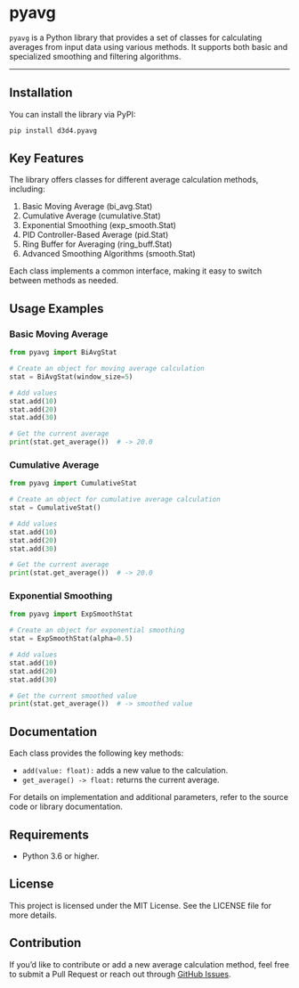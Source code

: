 # pyavg

`pyavg` is a Python library that provides a set of classes for calculating averages from input data using various methods. It supports both basic and specialized smoothing and filtering algorithms.

---

## Installation

You can install the library via PyPI:

```bash
pip install d3d4.pyavg
```

## Key Features

The library offers classes for different average calculation methods, including:

1. Basic Moving Average (bi_avg.Stat)
2. Cumulative Average (cumulative.Stat)
3. Exponential Smoothing (exp_smooth.Stat)
4. PID Controller-Based Average (pid.Stat)
5. Ring Buffer for Averaging (ring_buff.Stat)
6. Advanced Smoothing Algorithms (smooth.Stat)

Each class implements a common interface, making it easy to switch between methods as needed.

## Usage Examples

### Basic Moving Average

```python
from pyavg import BiAvgStat

# Create an object for moving average calculation
stat = BiAvgStat(window_size=5)

# Add values
stat.add(10)
stat.add(20)
stat.add(30)

# Get the current average
print(stat.get_average())  # -> 20.0
```

### Cumulative Average

```python
from pyavg import CumulativeStat

# Create an object for cumulative average calculation
stat = CumulativeStat()

# Add values
stat.add(10)
stat.add(20)
stat.add(30)

# Get the current average
print(stat.get_average())  # -> 20.0
```

### Exponential Smoothing

```python
from pyavg import ExpSmoothStat

# Create an object for exponential smoothing
stat = ExpSmoothStat(alpha=0.5)

# Add values
stat.add(10)
stat.add(20)
stat.add(30)

# Get the current smoothed value
print(stat.get_average())  # -> smoothed value
```

## Documentation

Each class provides the following key methods:

- `add(value: float):` adds a new value to the calculation.
- `get_average() -> float:` returns the current average.

For details on implementation and additional parameters, refer to the source code or library documentation.

## Requirements

- Python 3.6 or higher.

## License

This project is licensed under the MIT License. See the LICENSE file for more details.

## Contribution

If you’d like to contribute or add a new average calculation method, feel free to submit a Pull Request or reach out through [GitHub Issues](https://github.com/ehles/ehles.pyAvg/issues).
